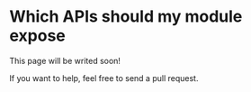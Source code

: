 # Which APIs should my module expose

This page will be writed soon!

If you want to help, feel free to send a pull request.